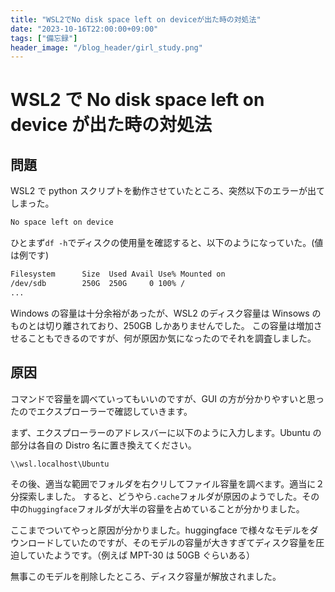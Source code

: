 ```yaml
---
title: "WSL2でNo disk space left on deviceが出た時の対処法"
date: "2023-10-16T22:00:00+09:00"
tags: ["備忘録"]
header_image: "/blog_header/girl_study.png"
---
```


# WSL2 で No disk space left on device が出た時の対処法

## 問題

WSL2 で python スクリプトを動作させていたところ、突然以下のエラーが出てしまった。

```bash
No space left on device
```

ひとまず`df -h`でディスクの使用量を確認すると、以下のようになっていた。(値は例です)

```bash
Filesystem      Size  Used Avail Use% Mounted on
/dev/sdb        250G  250G     0 100% /
...
```

Windows の容量は十分余裕があったが、WSL2 のディスク容量は Winsows のものとは切り離されており、250GB しかありませんでした。
この容量は増加させることもできるのですが、何が原因か気になったのでそれを調査しました。

## 原因

コマンドで容量を調べていってもいいのですが、GUI の方が分かりやすいと思ったのでエクスプローラーで確認していきます。

まず、エクスプローラーのアドレスバーに以下のように入力します。Ubuntu の部分は各自の Distro 名に置き換えてください。

```bash
\\wsl.localhost\Ubuntu
```

その後、適当な範囲でフォルダを右クリしてファイル容量を調べます。適当に２分探索しました。
すると、どうやら`.cache`フォルダが原因のようでした。その中の`huggingface`フォルダが大半の容量を占めていることが分かりました。

ここまでついてやっと原因が分かりました。huggingface で様々なモデルをダウンロードしていたのですが、そのモデルの容量が大きすぎてディスク容量を圧迫していたようです。（例えば MPT-30 は 50GB ぐらいある）

無事このモデルを削除したところ、ディスク容量が解放されました。
